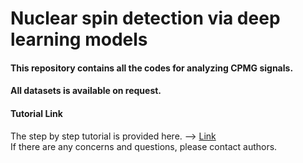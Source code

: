 # Nuclear spin detection via deep learning models

#### This repository contains all the codes for analyzing CPMG signals.
#### All datasets is available on request.

#### Tutorial Link
The step by step tutorial is provided here. --> [Link](https://colab.research.google.com/drive/15GKtvSyxBE7sBwpjYbXpOwSPL_2vhypF)</br>
If there are any concerns and questions, please contact authors.